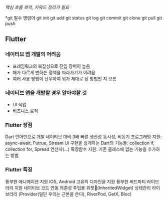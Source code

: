 *핵심 흐름 파악, 키워드 정리가 필요*

*git 필수 명령어 
git init
git add
git status
git log
git commit
git clone
git pull
git push

## Flutter
### 네이티브 앱 개발의 어려움
- 프레임워크의 복잡성으로 진입 장벽이 높음
- 해가 다르게 변하는 정책을 따라가기가 어려움
- 여러 사용 방법이 난무하여 뭐가 제대로 된 방법인 지 모름
### 네이티브 앱을 개발할 경우 알아야할 것
- UI 작업
- 비즈니스 로직
### Flutter 장점
Dart 언어만으로 개발
네이티브 대비 3배 빠른 생산성
동시성, 비동기 프로그래밍 지원: async-await, Futrue, Stream
Ui 구현을 쉽게하는 Dart의 기능들: collection if, collection for, Spread 연산자(...)
확장함수 지원: 기존 클래스에 없는 기능을 추가하는 방법
### Flutter 특징
풍부한 애니메이션 지원
iOS, Android 고유의 디자인을 지원
풍부한 써드파티 라이브러리 지원
네이티브 코드 연동
의존성 주입용 위젯(InheritedWidget)
상태관리 라이브러리 (Provider(일단 우리는 근본을 쓴다), RiverPod, GetX, Bloc)